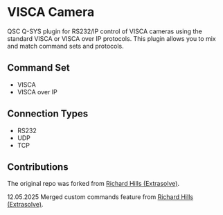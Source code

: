 # VISCA Camera
QSC Q-SYS plugin for RS232/IP control of VISCA cameras using the standard VISCA or VISCA over IP protocols. This plugin allows you to mix and match command sets and protocols. 

## Command Set
* VISCA
* VISCA over IP

## Connection Types
* RS232
* UDP
* TCP

## Contributions
The original repo was forked from [Richard Hills (Extrasolve)](https://bitbucket.org/Extrasolve/visca_ip).

12.05.2025 Merged custom commands feature from [Richard Hills (Extrasolve)](https://bitbucket.org/Extrasolve/visca_ip).
